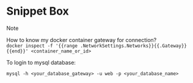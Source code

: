 # Snippet Box

> [!NOTE]
> How to know my docker container gateway for connection?  
> `docker inspect -f '{{range .NetworkSettings.Networks}}{{.Gateway}}{{end}}' <container_name_or_id>`

To login to mysql database:

`mysql -h <your_database_gateway> -u web -p <your_database_name>`
